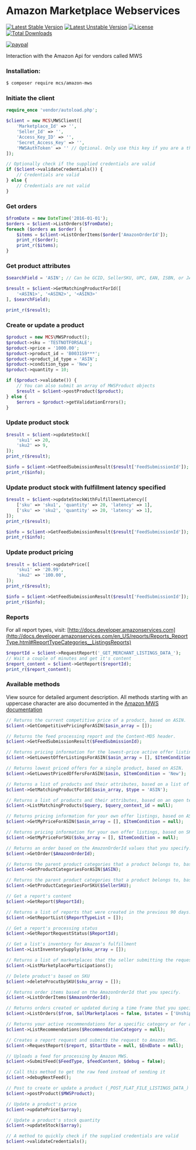 # Amazon Marketplace Webservices
[![Latest Stable Version](https://poser.pugx.org/mcs/amazon-mws/v/stable)](https://packagist.org/packages/mcs/amazon-mws) [![Latest Unstable Version](https://poser.pugx.org/mcs/amazon-mws/v/unstable)](https://packagist.org/packages/mcs/amazon-mws) [![License](https://poser.pugx.org/mcs/amazon-mws/license)](https://packagist.org/packages/mcs/amazon-mws) [![Total Downloads](https://poser.pugx.org/mcs/amazon-mws/downloads)](https://packagist.org/packages/mcs/amazon-mws)

[![paypal](https://www.paypalobjects.com/en_US/i/btn/btn_donateCC_LG.gif)](https://www.paypal.com/cgi-bin/webscr?cmd=_s-xclick&hosted_button_id=FQG5EWN987PJW)

Interaction with the Amazon Api for vendors called MWS

### Installation:
```bash
$ composer require mcs/amazon-mws
```
### Initiate the client
```php
require_once 'vendor/autoload.php';

$client = new MCS\MWSClient([
    'Marketplace_Id' => '',
    'Seller_Id' => '',
    'Access_Key_ID' => '',
    'Secret_Access_Key' => '',
    'MWSAuthToken' => '' // Optional. Only use this key if you are a third party user/developer
]);

// Optionally check if the supplied credentials are valid
if ($client->validateCredentials()) {
    // Credentials are valid
} else {
    // Credentials are not valid
}
```
### Get orders
```php
$fromDate = new DateTime('2016-01-01');
$orders = $client->ListOrders($fromDate);
foreach ($orders as $order) {
    $items = $client->ListOrderItems($order['AmazonOrderId']);
    print_r($order);
    print_r($items);
}
```
### Get product attributes
```php
$searchField = 'ASIN'; // Can be GCID, SellerSKU, UPC, EAN, ISBN, or JAN

$result = $client->GetMatchingProductForId([
    '<ASIN1>', '<ASIN2>', '<ASIN3>'
], $searchField);

print_r($result);
```
### Create or update a product
```php
$product = new MCS\MWSProduct();
$product->sku = 'TESTNOTFORSALE';
$product->price = '1000.00';
$product->product_id = 'B0031S9***';
$product->product_id_type = 'ASIN';
$product->condition_type = 'New';
$product->quantity = 10;

if ($product->validate()) {
    // You can also submit an array of MWSProduct objects
    $result = $client->postProduct($product);    
} else {
    $errors = $product->getValidationErrors();        
}  
```

### Update product stock
```php
$result = $client->updateStock([
    'sku1' => 20,
    'sku2' => 9,
]);
print_r($result);

$info = $client->GetFeedSubmissionResult($result['FeedSubmissionId']);
print_r($info);
```

### Update product stock with fulfillment latency specified
```php
$result = $client->updateStockWithFulfillmentLatency([
    ['sku' => 'sku1', 'quantity' => 20, 'latency' => 1],
    ['sku' => 'sku2', 'quantity' => 20, 'latency' => 1],
]);
print_r($result);

$info = $client->GetFeedSubmissionResult($result['FeedSubmissionId']);
print_r($info);
```

### Update product pricing
```php
$result = $client->updatePrice([
    'sku1' => '20.99',
    'sku2' => '100.00',
]);
print_r($result);

$info = $client->GetFeedSubmissionResult($result['FeedSubmissionId']);
print_r($info);
```
### Reports
For all report types, visit:  [http://docs.developer.amazonservices.com](http://docs.developer.amazonservices.com/en_US/reports/Reports_ReportType.html#ReportTypeCategories__ListingsReports)

```php
$reportId = $client->RequestReport('_GET_MERCHANT_LISTINGS_DATA_');
// Wait a couple of minutes and get it's content
$report_content = $client->GetReport($reportId);
print_r($report_content);
```
### Available methods
View source for detailed argument description.
All methods starting with an uppercase character are also documented in the [Amazon MWS documentation](http://docs.developer.amazonservices.com/en_US/dev_guide/index.html)

```php
// Returns the current competitive price of a product, based on ASIN.
$client->GetCompetitivePricingForASIN($asin_array = []);

// Returns the feed processing report and the Content-MD5 header.
$client->GetFeedSubmissionResult($FeedSubmissionId);

// Returns pricing information for the lowest-price active offer listings for up to 20 products, based on ASIN.
$client->GetLowestOfferListingsForASIN($asin_array = [], $ItemCondition = null);

// Returns lowest priced offers for a single product, based on ASIN.
$client->GetLowestPricedOffersForASIN($asin, $ItemCondition = 'New');

// Returns a list of products and their attributes, based on a list of ASIN, GCID, SellerSKU, UPC, EAN, ISBN, and JAN values.
$client->GetMatchingProductForId($asin_array, $type = 'ASIN');

// Returns a list of products and their attributes, based on an open text based query
$client->ListMatchingProducts($query, $query_context_id = null);

// Returns pricing information for your own offer listings, based on ASIN.
$client->GetMyPriceForASIN($asin_array = [], $ItemCondition = null);

// Returns pricing information for your own offer listings, based on SKU.
$client->GetMyPriceForSKU($sku_array = [], $ItemCondition = null);

// Returns an order based on the AmazonOrderId values that you specify.
$client->GetOrder($AmazonOrderId);

// Returns the parent product categories that a product belongs to, based on ASIN.
$client->GetProductCategoriesForASIN($ASIN);

// Returns the parent product categories that a product belongs to, based on SellerSKU.
$client->GetProductCategoriesForSKU($SellerSKU);

// Get a report's content
$client->GetReport($ReportId);

// Returns a list of reports that were created in the previous 90 days.
$client->GetReportList($ReportTypeList = []);

// Get a report's processing status
$client->GetReportRequestStatus($ReportId);

// Get a list's inventory for Amazon's fulfillment
$client->ListInventorySupply($sku_array = []);

// Returns a list of marketplaces that the seller submitting the request can sell in, and a list of participations that include seller-specific information in that marketplace
$client->ListMarketplaceParticipations();

// Delete product's based on SKU
$client->deleteProcutbySKU($sku_array = []);

// Returns order items based on the AmazonOrderId that you specify.
$client->ListOrderItems($AmazonOrderId);

// Returns orders created or updated during a time frame that you specify.
$client->ListOrders($from, $allMarketplaces = false, $states = ['Unshipped', 'PartiallyShipped'], $FulfillmentChannel = 'MFN');

// Returns your active recommendations for a specific category or for all categories for a specific marketplace.
$client->ListRecommendations($RecommendationCategory = null);

// Creates a report request and submits the request to Amazon MWS.
$client->RequestReport($report, $StartDate = null, $EndDate = null);

// Uploads a feed for processing by Amazon MWS.
$client->SubmitFeed($FeedType, $feedContent, $debug = false);

// Call this method to get the raw feed instead of sending it
$client->debugNextFeed();

// Post to create or update a product (_POST_FLAT_FILE_LISTINGS_DATA_)
$client->postProduct($MWSProduct);

// Update a product's price
$client->updatePrice($array);

// Update a product's stock quantity
$client->updateStock($array);

// A method to quickly check if the supplied credentials are valid
$client->validateCredentials();
```
